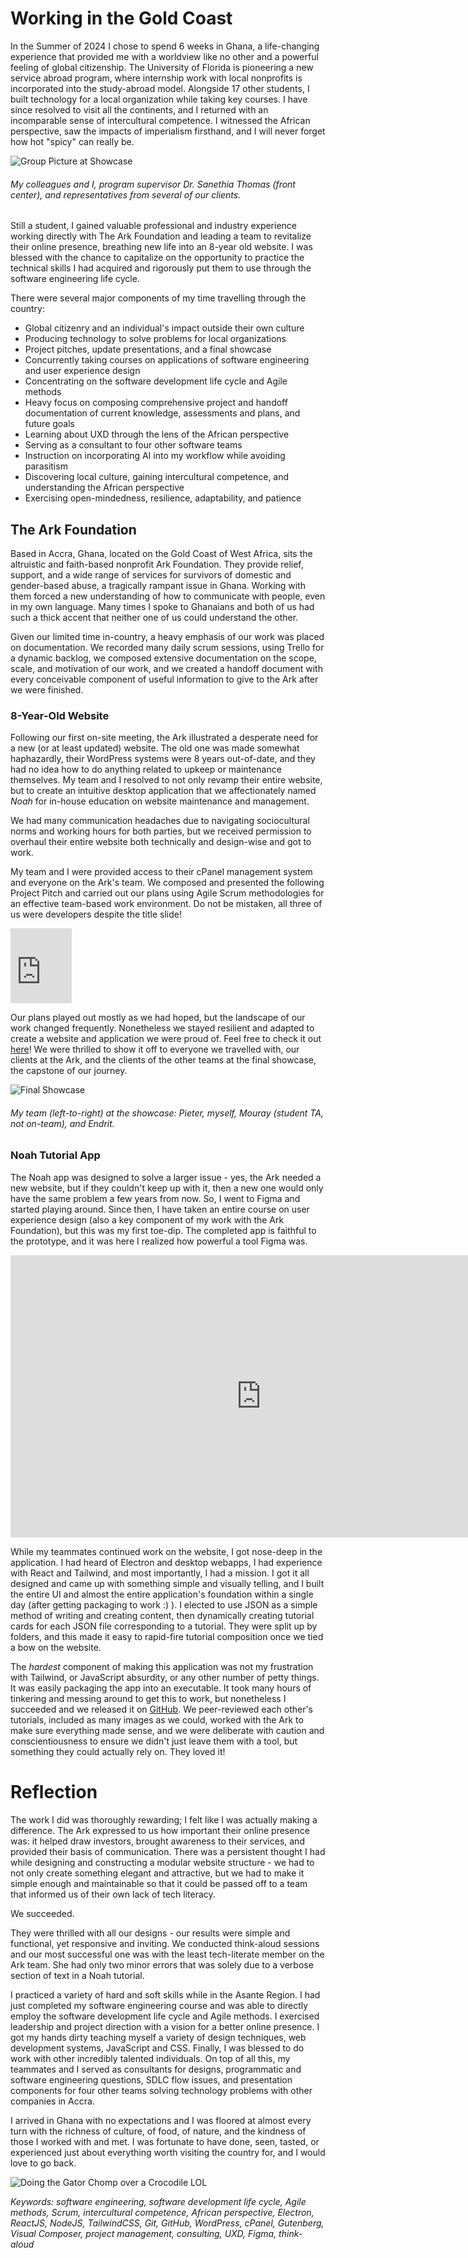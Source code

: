 # Working in the Gold Coast
In the Summer of 2024 I chose to spend 6 weeks in Ghana, a life-changing experience that provided me with a worldview like no other and a powerful feeling of global citizenship. The University of Florida is pioneering a new service abroad program, where internship work with local nonprofits is incorporated into the study-abroad model. Alongside 17 other students, I built technology for a local organization while taking key courses. I have since resolved to visit all the continents, and I returned with an incomparable sense of intercultural competence. I witnessed the African perspective, saw the impacts of imperialism firsthand, and I will never forget how hot "spicy" can really be. 

![Group Picture at Showcase](/images/pf/showcase-group-pic.webp)
###### My colleagues and I, program supervisor Dr. Sanethia Thomas (front center), and representatives from several of our clients.

Still a student, I gained valuable professional and industry experience working directly with The Ark Foundation and leading a team to revitalize their online presence, breathing new life into an 8-year old website. I was blessed with the chance to capitalize on the opportunity to practice the technical skills I had acquired and rigorously put them to use through the software engineering life cycle. 

There were several major components of my time travelling through the country:
- Global citizenry and an individual's impact outside their own culture
- Producing technology to solve problems for local organizations
- Project pitches, update presentations, and a final showcase
- Concurrently taking courses on applications of software engineering and user experience design
- Concentrating on the software development life cycle and Agile methods
- Heavy focus on composing comprehensive project and handoff documentation of current knowledge, assessments and plans, and future goals
- Learning about UXD through the lens of the African perspective
- Serving as a consultant to four other software teams
- Instruction on incorporating AI into my workflow while avoiding parasitism
- Discovering local culture, gaining intercultural competence, and understanding the African perspective
- Exercising open-mindedness, resilience, adaptability, and patience

## The Ark Foundation
Based in Accra, Ghana, located on the Gold Coast of West Africa, sits the altruistic and faith-based nonprofit Ark Foundation. They provide relief, support, and a wide range of services for survivors of domestic and gender-based abuse, a tragically rampant issue in Ghana. Working with them forced a new understanding of how to communicate with people, even in my own language. Many times I spoke to Ghanaians and both of us had such a thick accent that neither one of us could understand the other. 

Given our limited time in-country, a heavy emphasis of our work was placed on documentation. We recorded many daily scrum sessions, using Trello for a dynamic backlog, we composed extensive documentation on the scope, scale, and motivation of our work, and we created a handoff document with every conceivable component of useful information to give to the Ark after we were finished. 

### 8-Year-Old Website
Following our first on-site meeting, the Ark illustrated a desperate need for a new (or at least updated) website. The old one was made somewhat haphazardly, their WordPress systems were 8 years out-of-date, and they had no idea how to do anything related to upkeep or maintenance themselves. My team and I resolved to not only revamp their entire website, but to create an intuitive desktop application that we affectionately named *Noah* for in-house education on website maintenance and management. 

We had many communication headaches due to navigating sociocultural norms and working hours for both parties, but we received permission to overhaul their entire website both technically and design-wise and got to work. 

My team and I were provided access to their cPanel management system and everyone on the Ark's team. We composed and presented the following Project Pitch and carried out our plans using Agile Scrum methodologies for an effective team-based work environment. Do not be mistaken, all three of us were developers despite the title slide!

<iframe src="https://1drv.ms/b/c/6084949f0d1e5095/IQSVUB4Nn5SEIIBgtO0AAAAAAf37xRYbZszJCx7bOpHhRPU" width="98" height="120" frameborder="0" scrolling="no"></iframe>

Our plans played out mostly as we had hoped, but the landscape of our work changed frequently. Nonetheless we stayed resilient and adapted to create a website and application we were proud of. Feel free to check it out [here](https://arkfoundationghana.org/site/)! We were thrilled to show it off to everyone we travelled with, our clients at the Ark, and the clients of the other teams at the final showcase, the capstone of our journey. 

![Final Showcase](images/pf/showcase-day.webp)
###### My team (left-to-right) at the showcase: Pieter, myself, Mouray (student TA, not on-team), and Endrit.



### Noah Tutorial App
The Noah app was designed to solve a larger issue - yes, the Ark needed a new website, but if they couldn't keep up with it, then a new one would only have the same problem a few years from now. So, I went to Figma and started playing around. Since then, I have taken an entire course on user experience design (also a key component of my work with the Ark Foundation), but this was my first toe-dip. The completed app is faithful to the prototype, and it was here I realized how powerful a tool Figma was. 

<iframe style="border: 1px solid rgba(0, 0, 0, 0.1);" width="800" height="450" src="https://embed.figma.com/proto/FmAtjhAgL6TJXNo5EjzTaV/Noah-App-Wireframe?node-id=1-2&p=f&scaling=contain&content-scaling=fixed&page-id=0%3A1&starting-point-node-id=1%3A2&embed-host=share" allowfullscreen></iframe>

While my teammates continued work on the website, I got nose-deep in the application. I had heard of Electron and desktop webapps, I had experience with React and Tailwind, and most importantly, I had a mission. I got it all designed and came up with something simple and visually telling, and I built the entire UI and almost the entire application's foundation within a single day (after getting packaging to work :) ). I elected to use JSON as a simple method of writing and creating content, then dynamically creating tutorial cards for each JSON file corresponding to a tutorial. They were split up by folders, and this made it easy to rapid-fire tutorial composition once we tied a bow on the website.

The *hardest* component of making this application was not my frustration with Tailwind, or JavaScript absurdity, or any other number of petty things. It was easily packaging the app into an executable. It took many hours of tinkering and messing around to get this to work, but nonetheless I succeeded and we released it on [GitHub](https://github.com/eli-johnson-04/noah). We peer-reviewed each other's tutorials, included as many images as we could, worked with the Ark to make sure everything made sense, and we were deliberate with caution and conscientiousness to ensure we didn't just leave them with a tool, but something they could actually rely on. They loved it!


# Reflection
The work I did was thoroughly rewarding; I felt like I was actually making a difference. The Ark expressed to us how important their online presence was: it helped draw investors, brought awareness to their services, and provided their basis of communication. There was a persistent thought I had while designing and constructing a modular website structure - we had to not only create something elegant and attractive, but we had to make it simple enough and maintainable so that it could be passed off to a team that informed us of their own lack of tech literacy. 

We succeeded. 

They were thrilled with all our designs - our results were simple and functional, yet responsive and inviting. We conducted think-aloud sessions and our most successful one was with the least tech-literate member on the Ark team. She had only two minor errors that was solely due to a verbose section of text in a Noah tutorial. 

I practiced a variety of hard and soft skills while in the Asante Region. I had just completed my software engineering course and was able to directly employ the software development life cycle and Agile methods. I exercised leadership and project direction with a vision for a better online presence. I got my hands dirty teaching myself a variety of design techniques, web development systems, JavaScript and CSS. Finally, I was blessed to do work with other incredibly talented individuals. On top of all this, my teammates and I served as consultants for designs, programmatic and software engineering questions, SDLC flow issues, and presentation components for four other teams solving technology problems with other companies in Accra. 

I arrived in Ghana with no expectations and I was floored at almost every turn with the richness of culture, of food, of nature, and the kindness of those I worked with and met. I was fortunate to have done, seen, tasted, or experienced just about everything worth visiting the country for, and I would love to go back. 

![Doing the Gator Chomp over a Crocodile LOL](/images/pf/gator-chomp-over-crocodile.webp)

*Keywords: software engineering, software development life cycle, Agile methods, Scrum, intercultural competence, African perspective, Electron, ReactJS, NodeJS, TailwindCSS, Git, GitHub, WordPress, cPanel, Gutenberg, Visual Composer, project management, consulting, UXD, Figma, think-aloud*